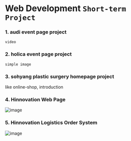# Web Development `Short-term Project`

### 1. audi event page project 
	video
### 2. holica event page project
	simple image
### 3. sohyang plastic surgery homepage project
  like online-shop, introduction
### 4. Hinnovation Web Page
![image](https://user-images.githubusercontent.com/8167433/73665906-44908b00-46e5-11ea-9edb-3cbe082deafd.png)
### 5. Hinnovation Logistics Order System
![image](https://user-images.githubusercontent.com/8167433/73665553-a43a6680-46e4-11ea-90e0-5a1ebf1aa247.png)

